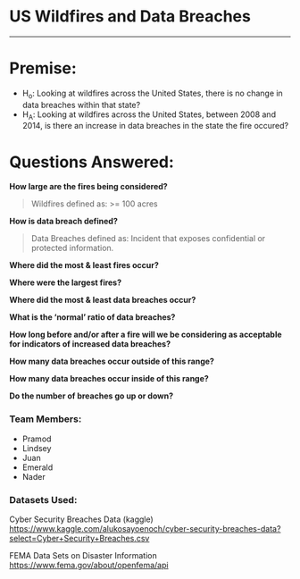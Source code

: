 # US Wildfires and Data Breaches
--- 

# Premise:

* H<sub>o</sub>: 
  Looking at wildfires across the United States, there is no change in data breaches within that state?
* H<sub>A</sub>:
  Looking at wildfires across the United States, between 2008 and 2014, is there an increase in data breaches in the state the fire occured?


# Questions Answered:

**How large are the fires being considered?** 
  > Wildfires defined as: >= 100 acres
    
**How is data breach defined?**
  > Data Breaches defined as: Incident that exposes confidential or protected information.
    
**Where did the most & least fires occur?**
    
**Where were the largest fires?**
    
**Where did the most & least data breaches occur?**
    
**What is the ‘normal’ ratio of data breaches?**
    
**How long before and/or after a fire will we be considering as acceptable for indicators of increased data breaches?**
    
**How many data breaches occur outside of this range?**
    
**How many data breaches occur inside of this range?**
    
**Do the number of breaches go up or down?**


### Team Members:
* Pramod 
* Lindsey
* Juan
* Emerald
* Nader

### Datasets Used:

Cyber Security Breaches Data (kaggle)
https://www.kaggle.com/alukosayoenoch/cyber-security-breaches-data?select=Cyber+Security+Breaches.csv

FEMA Data Sets on Disaster Information
https://www.fema.gov/about/openfema/api
